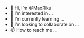 - 👋 Hi, I’m @MaoRiku
- 👀 I’m interested in ...
- 🌱 I’m currently learning ...
- 💞️ I’m looking to collaborate on ...
- 📫 How to reach me ...

<!---
MaoRiku/MaoRiku is a ✨ special ✨ repository because its `README.md` (this file) appears on your GitHub profile.
You can click the Preview link to take a look at your changes.
--->
